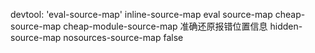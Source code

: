 devtool: 'eval-source-map' inline-source-map eval  source-map cheap-source-map
  cheap-module-source-map 准确还原报错位置信息
  hidden-source-map  nosources-source-map
  false